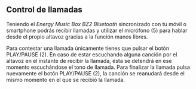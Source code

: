 ## Control de llamadas

Teniendo el *Energy Music Box BZ2 Bluetooth* sincronizado con tu móvil o smartphone podrás recibir llamadas y utilizar el micrófono (5) para hablar desde el propio altavoz gracias a la función manos libres.

Para contestar una llamada únicamente tienes que pulsar el botón PLAY/PAUSE (2). En caso de estar escuchando alguna canción por el altavoz en el instante de recibir la llamada, ésta se detendrá en ese momento escuchándose el tono de llamada. Para finalizar la llamada pulsa nuevamente el botón PLAY/PAUSE (2), la canción se reanudará desde el mismo momento en el que se recibió la llamada.

